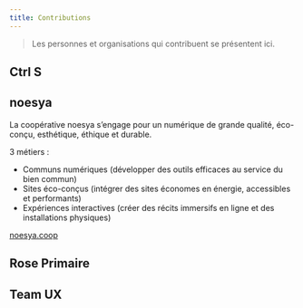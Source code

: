```yaml
---
title: Contributions
---
```


> Les personnes et organisations qui contribuent se présentent ici.

## Ctrl S

## noesya

La coopérative noesya s’engage pour un numérique de grande qualité, éco-conçu, esthétique, éthique et durable.

3 métiers :
- Communs numériques (développer des outils efficaces au service du bien commun)
- Sites éco-conçus (intégrer des sites économes en énergie, accessibles et performants)
- Expériences interactives (créer des récits immersifs en ligne et des installations physiques)

[noesya.coop](https://www.noesya.coop/)

## Rose Primaire

## Team UX

